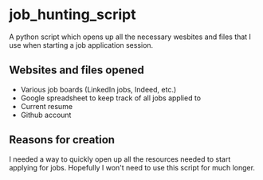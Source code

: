 # job_hunting_script
A python script which opens up all the necessary wesbites and files that I use when starting a job application session.

## Websites and files opened
- Various job boards (LinkedIn jobs, Indeed, etc.)
- Google spreadsheet to keep track of all jobs applied to
- Current resume
- Github account

## Reasons for creation
I needed a way to quickly open up all the resources needed to start applying for jobs. Hopefully I won't need to use this script for much longer.
